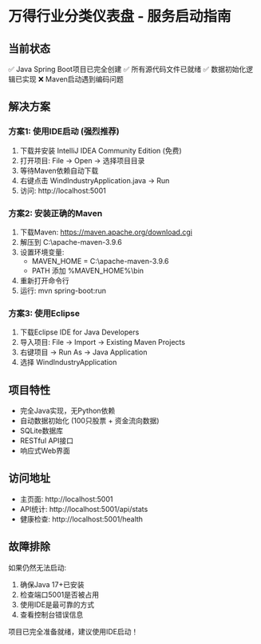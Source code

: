 # 万得行业分类仪表盘 - 服务启动指南

## 当前状态
✅ Java Spring Boot项目已完全创建
✅ 所有源代码文件已就绪
✅ 数据初始化逻辑已实现
❌ Maven启动遇到编码问题

## 解决方案

### 方案1: 使用IDE启动 (强烈推荐)
1. 下载并安装 IntelliJ IDEA Community Edition (免费)
2. 打开项目: File -> Open -> 选择项目目录
3. 等待Maven依赖自动下载
4. 右键点击 WindIndustryApplication.java -> Run
5. 访问: http://localhost:5001

### 方案2: 安装正确的Maven
1. 下载Maven: https://maven.apache.org/download.cgi
2. 解压到 C:\apache-maven-3.9.6
3. 设置环境变量:
   - MAVEN_HOME = C:\apache-maven-3.9.6
   - PATH 添加 %MAVEN_HOME%\bin
4. 重新打开命令行
5. 运行: mvn spring-boot:run

### 方案3: 使用Eclipse
1. 下载Eclipse IDE for Java Developers
2. 导入项目: File -> Import -> Existing Maven Projects
3. 右键项目 -> Run As -> Java Application
4. 选择 WindIndustryApplication

## 项目特性
- 完全Java实现，无Python依赖
- 自动数据初始化 (100只股票 + 资金流向数据)
- SQLite数据库
- RESTful API接口
- 响应式Web界面

## 访问地址
- 主页面: http://localhost:5001
- API统计: http://localhost:5001/api/stats
- 健康检查: http://localhost:5001/health

## 故障排除
如果仍然无法启动:
1. 确保Java 17+已安装
2. 检查端口5001是否被占用
3. 使用IDE是最可靠的方式
4. 查看控制台错误信息

项目已完全准备就绪，建议使用IDE启动！
